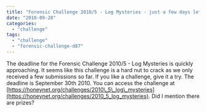 ```yaml
---
title: "Forensic Challenge 2010/5 - Log Mysteries - just a few days left to submit your solution"
date: "2010-09-28"
categories: 
  - "challenge"
tags: 
  - "challenge"
  - "forensic-challenge-d87"
---
```


The deadline for the Forensic Challenge 2010/5 - Log Mysteries is quickly approaching. It seems like this challenge is a hard nut to crack as we only received a few submissions so far. If you like a challenge, give it a try. The deadline is September 30th 2010. You can access the challenge at [https://honeynet.org/challenges/2010\_5\_log\_mysteries](https://honeynet.org/challenges/2010_5_log_mysteries). Did I mention there are prizes?
